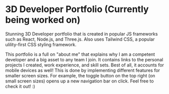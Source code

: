 # 3D Developer Portfolio (Currently being worked on)

Stunning 3D Developer portfolio that is created in popular JS frameworks such as React, Node.js, and Three.js. Also uses Tailwind CSS, a popular ulility-first CSS styling framework.

This portfolio is a full on "about me" that explains why I am a competent developer and a big asset to any team I join. It contains links to the personal projects I created, work experience, and skill sets. Best of all, it accounts for mobile devices as well! This is done by implementing different features for smaller screen sizes. For example, the toggle button on the top right (on small screen sizes) opens up a new navigation bar on click. Feel free to check it out! :)
